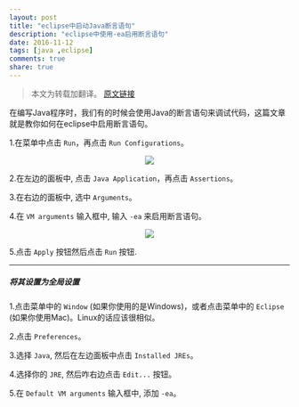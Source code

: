 ```yaml
---
layout: post
title: "eclipse中启动Java断言语句"
description: "eclipse中使用-ea启用断言语句"
date: 2016-11-12
tags: [java ,eclipse]
comments: true
share: true
---
```

> 本文为转载加翻译。
> [原文链接](http://stackoverflow.com/questions/5509082/eclipse-enable-assertions)

在编写Java程序时，我们有的时候会使用Java的断言语句来调试代码，这篇文章就是教你如何在eclipse中启用断言语句。

1.在菜单中点击 `Run`，再点击 `Run Configurations`。

<div align="center">
  <img src="{{ site.baseurl }}/images/eclipse_assertions_1.png" class="img-no-border-radius"/>
</div>

2.在左边的面板中, 点击 `Java Application`，再点击 `Assertions`。

3.在右边的面板中, 选中 `Arguments`。

4.在 `VM arguments` 输入框中, 输入 `-ea` 来启用断言语句。

<div align="center">
  <img src="{{ site.baseurl }}/images/eclipse_assertions_2.png" class="img-no-border-radius"/>
</div>

5.点击 `Apply` 按钮然后点击 `Run` 按钮.

---

##### 将其设置为全局设置

1.点击菜单中的 `Window` (如果你使用的是Windows)，或者点击菜单中的 `Eclipse` (如果你使用Mac)。Linux的话应该很相似。

2.点击 `Preferences`。

3.选择 `Java`, 然后在左边面板中点击 `Installed JREs`。

4.选择你的 `JRE`, 然后咋右边点击 `Edit...` 按钮。

5.在 `Default VM arguments` 输入框中, 添加 `-ea`。
